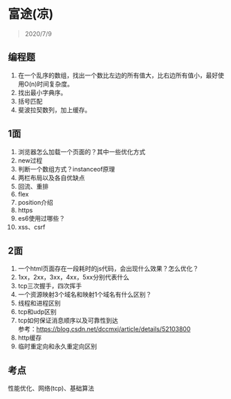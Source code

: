 # 富途(凉)
> 2020/7/9

## 编程题
1. 在一个乱序的数组，找出一个数比左边的所有值大，比右边所有值小，最好使用O(n)时间复杂度。
2. 找出最小字典序。
3. 括号匹配
4. 斐波拉契数列，加上缓存。
   
## 1面
1. 浏览器怎么加载一个页面的？其中一些优化方式
2. new过程
3. 判断一个数组方式？instanceof原理
4. 两栏布局以及各自优缺点
5. 回流、重排
6. flex
7. position介绍
8. https
9. es6使用过哪些？
10. xss、csrf


## 2面
1. 一个html页面存在一段耗时的js代码，会出现什么效果？怎么优化？
2. 1xx，2xx，3xx，4xx，5xx分别代表什么
3. tcp三次握手，四次挥手
4. 一个资源映射3个域名和映射1个域名有什么区别？
5. 线程和进程区别
6. tcp和udp区别
7. tcp如何保证消息顺序以及可靠性到达<br>
参考：https://blog.csdn.net/dccmxj/article/details/52103800
8. http缓存
9. 临时重定向和永久重定向区别

## 考点
性能优化、网络(tcp)、基础算法
